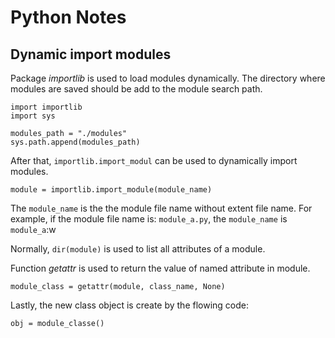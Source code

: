 # Python Notes

## Dynamic import modules

Package _importlib_ is used to load modules dynamically.
The directory where modules are saved should be add to the module search path.

    import importlib
    import sys

    modules_path = "./modules"
    sys.path.append(modules_path)

After that, `importlib.import_modul` can be used to dynamically import modules.

    module = importlib.import_module(module_name)

The `module_name` is the the module file name without extent file name. 
For example, if the module file name is: `module_a.py`, 
the `module_name` is `module_a`:w

Normally, `dir(module)` is used to list all attributes of a module. 

Function _getattr_ is used to return the value of named attribute in module.

    module_class = getattr(module, class_name, None)

Lastly, the new class object is create by the flowing code:

    obj = module_classe()
